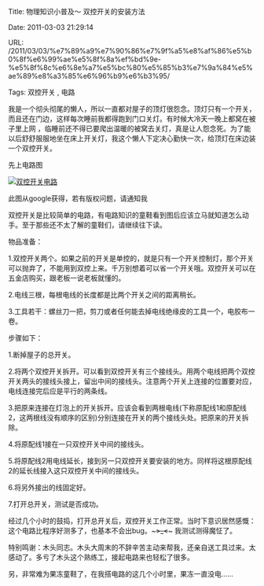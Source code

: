 Title: 物理知识小普及～ 双控开关的安装方法

Date: 2011-03-03 21:29:14

URL: /2011/03/03/%e7%89%a9%e7%90%86%e7%9f%a5%e8%af%86%e5%b0%8f%e6%99%ae%e5%8f%8a%ef%bd%9e-%e5%8f%8c%e6%8e%a7%e5%bc%80%e5%85%b3%e7%9a%84%e5%ae%89%e8%a3%85%e6%96%b9%e6%b3%95/

Tags: 双控开关 , 电路

我是一个彻头彻尾的懒人，所以一直都对屋子的顶灯很怨念。顶灯只有一个开关，而且还在门边，这样每次睡前我都得跑到门口关灯。有时候大冷天一晚上都窝在被子里上网 ，临睡前还不得已要爬出温暖的被窝去关灯，真是让人怨念死。为了能以后舒舒服服地坐在床上开关灯，我这个懒人下定决心勤快一次，给顶灯在床边装一个双控开关。

先上电路图

[![双控开关电路](http://zengyun.info/files/2011/03/双控开关电路.jpg-188x88.jpg)](http://zengyun.info/files/2011/03/双控开关电路.jpg)

此图从google获得，若有版权问题，请通知我

双控开关是比较简单的电路，有电路知识的童鞋看到图后应该立马就知道怎么动手。至于那些还不太了解的童鞋们，请继续往下读。

物品准备：

1.双控开关两个。如果之前的开关是单控的，就是只有一个开关控制灯，那个开关可以抛弃了，不能用到双控上来。千万别想着可以省一个开关哦。双控开关可以在五金店购买，跟老板一说老板就懂的。

2.电线三根，每根电线的长度都是比两个开关之间的距离稍长。

3.工具若干：螺丝刀一把，剪刀或者任何能去掉电线绝缘皮的工具一个，电胶布一卷。

步骤如下：

1.断掉屋子的总开关。

2.将两个双控开关拆开。可以看到双控开关有三个接线头。用两个电线把两个双控开关两头的接线头接上，留出中间的接线头。注意两个开关上连接的位置要对应，电线连接完后应是平行的两条线。

3.把原来连接在灯泡上的开关拆开。应该会看到两根电线(下称原配线1和原配线2，这两根线没有顺序的区别)分别连接在开关的两个接线头处。把原来的开关拆除。

4.将原配线1接在一只双控开关中间的接线头。

5.将原配线2用电线延长，接到另一只双控开关要安装的地方。同样将这根原配线2的延长线接入这只双控开关中间的接线头。

6.将另外接出的线固定好。

7.打开总开关，测试是否成功。

经过几个小时的鼓捣，打开总开关后，双控开关工作正常。当时下意识居然感慨：这个电路比程序好测多了，也基本不会出bug。~~~&gt;_&lt;~~~ 我测试测得魔怔了。

特别鸣谢：木头同志。木头大周末的不辞辛苦主动来帮我，还亲自送工具过来。太感动了。多亏了木头这个熟练工，接起电路来也轻松了很多。

另，非常难为果冻童鞋了，在我搭电路的这几个小时里，果冻一直没电……